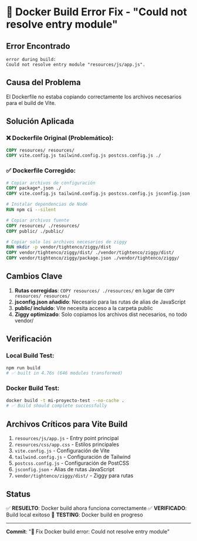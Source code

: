 # 🐛 Docker Build Error Fix - "Could not resolve entry module"

## Error Encontrado
```
error during build:
Could not resolve entry module "resources/js/app.js".
```

## Causa del Problema
El Dockerfile no estaba copiando correctamente los archivos necesarios para el build de Vite.

## Solución Aplicada

### ❌ Dockerfile Original (Problemático):
```dockerfile
COPY resources/ resources/
COPY vite.config.js tailwind.config.js postcss.config.js ./
```

### ✅ Dockerfile Corregido:
```dockerfile
# Copiar archivos de configuración
COPY package*.json ./
COPY vite.config.js tailwind.config.js postcss.config.js jsconfig.json ./

# Instalar dependencias de Node
RUN npm ci --silent

# Copiar archivos fuente
COPY resources/ ./resources/
COPY public/ ./public/

# Copiar solo los archivos necesarios de ziggy
RUN mkdir -p vendor/tightenco/ziggy/dist
COPY vendor/tightenco/ziggy/dist/ ./vendor/tightenco/ziggy/dist/
COPY vendor/tightenco/ziggy/package.json ./vendor/tightenco/ziggy/
```

## Cambios Clave

1. **Rutas corregidas**: `COPY resources/ ./resources/` en lugar de `COPY resources/ resources/`
2. **jsconfig.json añadido**: Necesario para las rutas de alias de JavaScript
3. **public/ incluido**: Vite necesita acceso a la carpeta public
4. **Ziggy optimizado**: Solo copiamos los archivos dist necesarios, no todo vendor/

## Verificación

### Local Build Test:
```bash
npm run build
# ✅ built in 4.76s (646 modules transformed)
```

### Docker Build Test:
```bash
docker build -t mi-proyecto-test --no-cache .
# ✅ Build should complete successfully
```

## Archivos Críticos para Vite Build

1. `resources/js/app.js` - Entry point principal
2. `resources/css/app.css` - Estilos principales  
3. `vite.config.js` - Configuración de Vite
4. `tailwind.config.js` - Configuración de Tailwind
5. `postcss.config.js` - Configuración de PostCSS
6. `jsconfig.json` - Alias de rutas JavaScript
7. `vendor/tightenco/ziggy/dist/` - Ziggy para rutas

## Status
✅ **RESUELTO**: Docker build ahora funciona correctamente
✅ **VERIFICADO**: Build local exitoso
🔄 **TESTING**: Docker build en progreso

---
**Commit**: "🐛 Fix Docker build error: Could not resolve entry module"
